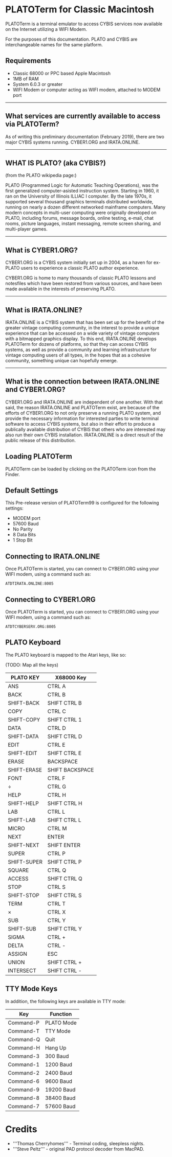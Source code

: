 PLATOTerm for Classic Macintosh
===============================

PLATOTerm is a terminal emulator to access CYBIS services now available
on the Internet utilizing a WIFI Modem.

For the purposes of this documentation. PLATO and CYBIS are interchangeable
names for the same platform.

Requirements
------------
* Classic 68000 or PPC based Apple Macintosh
* 1MB of RAM
* System 6.0.3 or greater
* WIFI Modem or computer acting as WIFI modem, attached to MODEM port

--------------------------------------------------------------
What services are currently available to access via PLATOTerm?
--------------------------------------------------------------
As of writing this preliminary documentation (February 2019), there are
two major CYBIS systems running. CYBER1.ORG and IRATA.ONLINE.

---------------------------
WHAT IS PLATO? (aka CYBIS?)
---------------------------
(from the PLATO wikipedia page:)

PLATO (Programmed Logic for Automatic Teaching Operations), was the first
generalized computer-asisted instruction system. Starting in 1960, it ran
on the University of Illinois ILLIAC I computer. By the late 1970s, it
supported several thousand graphics terminals distributed worldwide, running
on nearly a dozen different networked mainframe computers. Many modern
concepts in multi-user computing were originally developed on PLATO, including
forums, message boards, online testing, e-mail, chat rooms, picture languages,
instant messaging, remote screen sharing, and multi-player games.

-------------------
What is CYBER1.ORG?
-------------------

CYBER1.ORG is a CYBIS system initially set up in 2004, as a haven for
ex-PLATO users to experience a classic PLATO author experience.

CYBER1.ORG is home to many thousands of classic PLATO lessons and
notesfiles which have been restored from various sources, and have
been made available in the interests of preserving PLATO.

---------------------
What is IRATA.ONLINE?
---------------------

IRATA.ONLINE is a CYBIS system that has been set up for the benefit of
the greater vintage computing community, in the interest to provide
a unique experience that can be accessed on a wide variety of
vintage computers with a bitmapped graphics display. To this end,
IRATA.ONLINE develops PLATOTerm for dozens of platforms, so that they
can access CYBIS systems, as well as provide a community and learning
infrastructure for vintage computing users of all types, in the hopes
that as a cohesive community, something unique can hopefully
emerge.

-----------------------------------------------------------
What is the connection between IRATA.ONLINE and CYBER1.ORG?
-----------------------------------------------------------

CYBER1.ORG and IRATA.ONLINE are independent of one another. With that said,
the reason IRATA.ONLINE and PLATOTerm exist, are because of the efforts of
CYBER1.ORG to not only preserve a running PLATO system, and provide the
necessary information for interested parties to write terminal software
to access CYBIS systems, but also in their effort to produce a publically
available distribution of CYBIS that others who are interested may also
run their own CYBIS installation. IRATA.ONLINE is a direct result of the
public release of this distribution.

Loading PLATOTerm
-----------------

PLATOTerm can be loaded by clicking on the PLATOTerm icon from the Finder.

Default Settings
----------------
This Pre-release version of PLATOTerm99 is configured for the following settings:

* MODEM port
* 57600 Baud
* No Parity
* 8 Data Bits
* 1 Stop Bit

Connecting to IRATA.ONLINE
--------------------------

Once PLATOTerm is started, you can connect to CYBER1.ORG using your WIFI modem,
using a command such as:

```
ATDTIRATA.ONLINE:8005
```

Connecting to CYBER1.ORG
------------------------

Once PLATOTerm is started, you can connect to CYBER1.ORG using your WIFI modem,
using a command such as:

```
ATDTCYBERSERV.ORG:8005
```

PLATO Keyboard
-------------------
The PLATO keyboard is mapped to the Atari keys, like so:

(TODO: Map all the keys)

| PLATO KEY     | X68000 Key    |
|---    |---    |
| ANS   | CTRL A        |
| BACK          | CTRL B        |
| SHIFT-BACK | SHIFT CTRL B |
| COPY | CTRL C |
| SHIFT-COPY | SHIFT CTRL 1  |
| DATA | CTRL D |
| SHIFT-DATA | SHIFT CTRL D |
| EDIT | CTRL E |
| SHIFT-EDIT | SHIFT CTRL E |
| ERASE | BACKSPACE |
| SHIFT-ERASE | SHIFT BACKSPACE |
| FONT | CTRL F |
| &#247; | CTRL G |
| HELP | CTRL H |
| SHIFT-HELP | SHIFT CTRL H |
| LAB | CTRL L |
| SHIFT-LAB | SHIFT CTRL L |
| MICRO | CTRL M |
| NEXT | ENTER |
| SHIFT-NEXT | SHIFT ENTER |
| SUPER | CTRL P |
| SHIFT-SUPER | SHIFT CTRL P |
| SQUARE | CTRL Q |
| ACCESS | SHIFT CTRL Q |
| STOP | CTRL S |
| SHIFT-STOP | SHIFT CTRL S |
| TERM | CTRL T |
| &#215; | CTRL X |
| SUB | CTRL Y |
| SHIFT-SUB | SHIFT CTRL Y |
| SIGMA | CTRL + |
| DELTA | CTRL - |
| ASSIGN | ESC |
| UNION | SHIFT CTRL + |
| INTERSECT | SHIFT CTRL - |

TTY Mode Keys
-------------
In addition, the following keys are available in TTY mode:

| Key | Function |
|---  |---       |
| Command-P | PLATO Mode |
| Command-T | TTY Mode |
| Command-Q | Quit |
| Command-H| Hang Up |
| Command-3 | 300 Baud |
| Command-1 | 1200 Baud |
| Command-2 | 2400 Baud |
| Command-6 | 9600 Baud |
| Command-9 | 19200 Baud |
| Command-8 | 38400 Baud |
| Command-7 | 57600 Baud |

Credits
=======
* '''Thomas Cherryhomes''' - Terminal coding, sleepless nights.
* '''Steve Peltz''' - original PAD protocol decoder from MacPAD.

